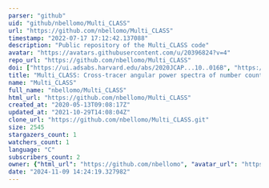 ```yaml
---
parser: "github"
uid: "github/nbellomo/Multi_CLASS"
url: "https://github.com/nbellomo/Multi_CLASS"
timestamp: "2022-07-17 17:12:42.137088"
description: "Public repository of the Multi_CLASS code"
avatar: "https://avatars.githubusercontent.com/u/20396824?v=4"
repo_url: "https://github.com/nbellomo/Multi_CLASS"
doi: ["https://ui.adsabs.harvard.edu/abs/2020JCAP...10..016B", "https://ui.adsabs.harvard.edu/abs/2021ascl.soft02023B/abstract"]
title: "Multi_CLASS: Cross-tracer angular power spectra of number counts using CLASS"
name: "Multi_CLASS"
full_name: "nbellomo/Multi_CLASS"
html_url: "https://github.com/nbellomo/Multi_CLASS"
created_at: "2020-05-13T09:08:17Z"
updated_at: "2021-10-29T14:08:04Z"
clone_url: "https://github.com/nbellomo/Multi_CLASS.git"
size: 2545
stargazers_count: 1
watchers_count: 1
language: "C"
subscribers_count: 2
owner: {"html_url": "https://github.com/nbellomo", "avatar_url": "https://avatars.githubusercontent.com/u/20396824?v=4", "login": "nbellomo", "type": "User"}
date: "2024-11-09 14:24:19.327982"
---
```

